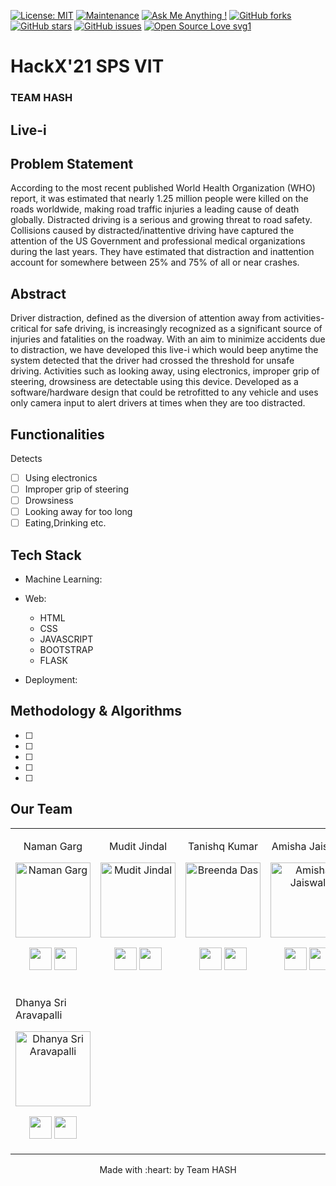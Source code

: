 [![License: MIT](https://img.shields.io/badge/License-MIT-yellow.svg)](https://opensource.org/licenses/MIT)
[![Maintenance](https://img.shields.io/badge/Maintained%3F-yes-green.svg)](https://github.com/tanishq20)
[![Ask Me Anything !](https://img.shields.io/badge/Ask%20me-anything-1abc9c.svg)](https://github.com/tanishq20)
[![GitHub forks](https://img.shields.io/github/forks/saswatamcode/the_shoppies?style=social)](https://github.com/tanishq20/Live-i/network/members)
[![GitHub stars](https://img.shields.io/github/stars/saswatamcode/the_shoppies?style=social)](https://github.com/tanishq20/Live-i/stargazers)
[![GitHub issues](https://img.shields.io/github/issues/saswatamcode/the_shoppies.svg)](https://github.com/tanishq20/Live-i/issues)
[![Open Source Love svg1](https://badges.frapsoft.com/os/v1/open-source.svg?v=103)](https://github.com/ellerbrock/open-source-badges/)
# HackX'21 SPS VIT
### TEAM HASH
</a>
	<h2> Live-i </h2>
</p>

## Problem Statement
According to the most recent published World Health Organization (WHO) report, it was estimated that nearly 1.25 million people were killed on the roads worldwide, making road traffic injuries a leading cause of death globally. Distracted driving is a serious and growing threat to road safety. Collisions caused by distracted/inattentive driving have captured the attention of the US Government and professional medical organizations during the last years. They have estimated that distraction and inattention account for somewhere between 25% and 75% of all or near crashes.

## Abstract
Driver distraction, defined as the diversion of attention away from activities-critical for safe driving, is increasingly recognized as a significant source of injuries and fatalities on the roadway. With an aim to minimize accidents due to distraction, we have developed this live-i which would beep anytime the system detected that the driver had crossed the threshold for unsafe driving. Activities such as looking away, using electronics, improper grip of steering, drowsiness are detectable using this device. Developed as a software/hardware design that could be retrofitted to any vehicle and uses only camera input to alert drivers at times when they are too distracted.

## Functionalities
Detects
- [ ]  Using electronics
- [ ]  Improper grip of steering
- [ ]  Drowsiness
- [ ]  Looking away for too long
- [ ]  Eating,Drinking etc.

## Tech Stack

* Machine Learning:
	
	
* Web:
	-  HTML
	-  CSS
	-  JAVASCRIPT
	-  BOOTSTRAP
	-  FLASK
* Deployment:

## Methodology & Algorithms

- [ ]  
- [ ]  
- [ ]  
- [ ] 
- [ ]  


## Our Team 

<table>
<tr align="center">


<td>

Naman Garg

<p align="center">
<img src = "https://avatars.githubusercontent.com/u/40496687?s=400&u=aeba7754d8bba23a2ab9fb2d794cc316b2b6a84b&v=4"  height="120" alt="Naman Garg">
</p>
<p align="center">
<a href = "https://github.com/Namangarg110"><img src = "http://www.iconninja.com/files/241/825/211/round-collaboration-social-github-code-circle-network-icon.svg" width="36" height = "36"/></a>
<a href = "https://www.linkedin.com/in/naman-garg-3790b917a/">
<img src = "http://www.iconninja.com/files/863/607/751/network-linkedin-social-connection-circular-circle-media-icon.svg" width="36" height="36"/>
</a>
</p>
</td>


<td>

Mudit Jindal 

<p align="center">
<img src = "https://avatars.githubusercontent.com/u/60563356?s=400&u=09a4f1f24803e0bd5cdc674e0fa021ca791fe126&v=4"  height="120"
alt="Mudit Jindal">
</p>
<p align="center">
<a href = "https://github.com/mudit14224"><img src = "http://www.iconninja.com/files/241/825/211/round-collaboration-social-github-code-circle-network-icon.svg" width="36" height = "36"/></a>
<a href = "https://www.linkedin.com/in/mudit-jindal-40521a18b/">
<img src = "http://www.iconninja.com/files/863/607/751/network-linkedin-social-connection-circular-circle-media-icon.svg" width="36" height="36"/>
</a>
</p>
</td>



<td>

Tanishq Kumar

<p align="center">
<img src = "https://avatars.githubusercontent.com/u/66270248?s=400&u=970a9ef7dcdc609ab393c89d5bef50fb63380af5&v=4"  height="120" alt="Breenda Das">
</p>
<p align="center">
<a href = "https://github.com/tanishq20"><img src = "http://www.iconninja.com/files/241/825/211/round-collaboration-social-github-code-circle-network-icon.svg" width="36" height = "36"/></a>
<a href = "https://www.linkedin.com/in/tanishq-kumar-b03a52194/">
<img src = "http://www.iconninja.com/files/863/607/751/network-linkedin-social-connection-circular-circle-media-icon.svg" width="36" height="36"/>
</a>
</p>
</td>

<td>

Amisha Jaiswal

<p align="center">
<img src = "https://avatars.githubusercontent.com/u/66247959?s=400&u=9d53158da177d70996607715a9fb2cd2e9ad8214&v=4"  height="120"
alt="Amisha Jaiswal">
</p>
<p align="center">
<a href = "https://github.com/amishajais21"><img src = "http://www.iconninja.com/files/241/825/211/round-collaboration-social-github-code-circle-network-icon.svg" width="36" height = "36"/></a>
<a href = "https://www.linkedin.com/in/amisha-jaiswal-8532b1169/">
<img src = "http://www.iconninja.com/files/863/607/751/network-linkedin-social-connection-circular-circle-media-icon.svg" width="36" height="36"/>
</a>
</p>
</td>
</tr>

<td>

Dhanya Sri Aravapalli

<p align="center">
<img src = "https://avatars.githubusercontent.com/u/71751040?s=400&u=18a3a39e283646ff410a2032c216cc97ec0529ca&v=4"  height="120"
alt="Dhanya Sri Aravapalli">
</p>
<p align="center">
<a href = "https://github.com/Dhanya-26"><img src = "http://www.iconninja.com/files/241/825/211/round-collaboration-social-github-code-circle-network-icon.svg" width="36" height = "36"/></a>
<a href = "https://www.linkedin.com/in/dhanya-sri-aravapalli-70a6851a5/">
<img src = "http://www.iconninja.com/files/863/607/751/network-linkedin-social-connection-circular-circle-media-icon.svg" width="36" height="36"/>
</a>
</p>
</td>
</tr>
  </table>

<p align="center">
	Made with :heart: by Team HASH</a>
</p>

